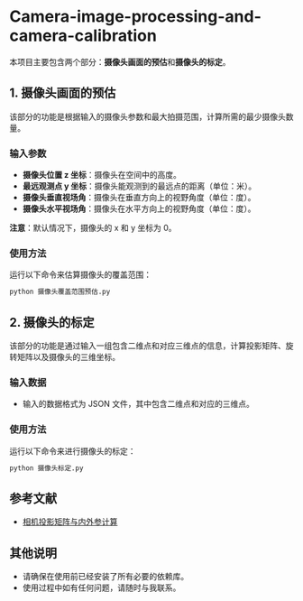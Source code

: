 # Camera-image-processing-and-camera-calibration

本项目主要包含两个部分：**摄像头画面的预估**和**摄像头的标定**。

## 1. 摄像头画面的预估

该部分的功能是根据输入的摄像头参数和最大拍摄范围，计算所需的最少摄像头数量。

### 输入参数

- **摄像头位置 z 坐标**：摄像头在空间中的高度。
- **最远观测点 y 坐标**：摄像头能观测到的最远点的距离（单位：米）。
- **摄像头垂直视场角**：摄像头在垂直方向上的视野角度（单位：度）。
- **摄像头水平视场角**：摄像头在水平方向上的视野角度（单位：度）。

**注意**：默认情况下，摄像头的 x 和 y 坐标为 0。

### 使用方法

运行以下命令来估算摄像头的覆盖范围：

```bash
python 摄像头覆盖范围预估.py
```

## 2. 摄像头的标定

该部分的功能是通过输入一组包含二维点和对应三维点的信息，计算投影矩阵、旋转矩阵以及摄像头的三维坐标。

### 输入数据

- 输入的数据格式为 JSON 文件，其中包含二维点和对应的三维点。

### 使用方法

运行以下命令来进行摄像头的标定：

```bash
python 摄像头标定.py
```

## 参考文献

- [相机投影矩阵与内外参计算](https://gu.ink/2024/lidar-camera-pnp/index.html)

## 其他说明

- 请确保在使用前已经安装了所有必要的依赖库。
- 使用过程中如有任何问题，请随时与我联系。